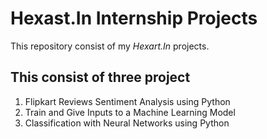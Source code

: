 # Hexast.In Internship Projects
This repository consist of my *Hexart.In* projects.
## This consist of three project
1. Flipkart Reviews Sentiment Analysis using Python
2. Train and Give Inputs to a Machine Learning Model
3. Classification with Neural Networks using Python

